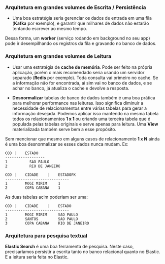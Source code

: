### Arquitetura em grandes volumes de Escrita / Persistência

- Uma boa estratégia seria gerenciar os dados de entrada em uma fila (**Kafka** por exemplo), e garantir que milhares de dados não estarão tentando escrever ao mesmo tempo.

Dessa forma, um **worker** (serviço rodando em background no seu app) pode ir desempilhando os registros da fila e gravando no banco de dados.

### Arquitetura em grandes volumes de Leitura 

- Usar uma estratégia de **cache de memória**. Pode ser feito na própria aplicação, porém o mais recomendado seria usando um servidor separado (**Redis** por exemplo).
Toda consulta vai primeiro no cache. Se a informação não for encontrada, aí sim vai no banco de dados, e se achar no banco, já atualiza o cache e devolve a resposta.

- **Desnormalizar** tabelas de banco de dados também é uma boa prática para melhorar performance nas leituras. Isso significa diminuir a necessidade de relacionamentos entre várias tabelas para gerar a informação desejada. Podemos aplicar isso mantendo na mesma tabela todos os relacionamentos  **1 x 1** ou criando uma terceira tabela que é populada pelas tabelas originais e serve apenas para leitura. Uma **View** materializada também serve bem a esse propósito.

Sem mencionar que mesmo em alguns casos de relacionamento **1 x N** ainda é uma boa desnormalizar se esses dados nunca mudam. Ex:

```
COD |    ESTADO
------------------
1          SAO PAULO
2          RIO DE JANEIRO
```

```
COD |    CIDADE    |    ESTADOFK
-----------------------------
1        MOGI MIRIM     1
2        COPA CABANA    1
```

As duas tabelas acim poderiam ser uma:
```
COD |    CIDADE    |    ESTADO
-----------------------------
1        MOGI MIRIM     SAO PAULO
2        SANTOS         SAO PAULO
3        COPA CABANA    RIO DE JANEIRO
```


### Arquitetura para pesquisa textual

**Elastic Search** é uma boa ferramenta de pesquisa. Neste caso, precisaríamos persistir a escrita tanto no banco relacional quanto no Elastic. E a leitura seria feita no Elastic.